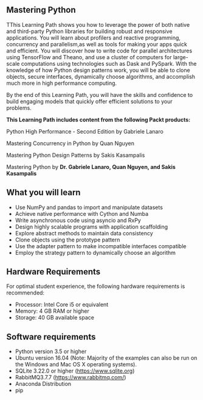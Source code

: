 ## Mastering Python
TThis Learning Path shows you how to leverage the power of both native and third-party Python libraries for building robust and responsive applications. You will learn about profilers and reactive programming, concurrency and parallelism,as well as tools for making your apps quick and efficient. You will discover how to write code for parallel architectures using TensorFlow and Theano, and use a cluster of computers for large-scale computations using technologies such as Dask and PySpark. With the knowledge of how Python design patterns work, you will be able to clone objects, secure interfaces, dynamically choose algorithms, and accomplish much more in high performance computing.

By the end of this Learning Path, you will have the skills and confidence to build engaging models that quickly offer efficient solutions to your problems.

**This Learning Path includes content from the following Packt products:**

Python High Performance - Second Edition by Gabriele Lanaro

Mastering Concurrency in Python by Quan Nguyen

Mastering Python Design Patterns by Sakis Kasampalis

Mastering Python by  **Dr. Gabriele Lanaro, Quan Nguyen, and Sakis Kasampalis**

## What you will learn
*	Use NumPy and pandas to import and manipulate datasets
*	Achieve native performance with Cython and Numba
*	Write asynchronous code using asyncio and RxPy
*	Design highly scalable programs with application scaffolding
*	Explore abstract methods to maintain data consistency
*	Clone objects using the prototype pattern
*	Use the adapter pattern to make incompatible interfaces compatible
*	Employ the strategy pattern to dynamically choose an algorithm

## Hardware Requirements
For optimal student experience, the following hardware requirements is recommended:
* Processor: Intel Core i5 or equivalent
* Memory: 4 GB RAM or higher
* Storage: 40 GB available space

## Software requirements
* Python version 3.5 or higher 
* Ubuntu version 16.04 (Note: Majority of the examples can also be run on the Windows and Mac OS X
operating systems). 
* SQLite 3.22.0 or higher (https://www.sqlite.org)
* RabbitMQ3.7.7 (https://www.rabbitmq.com/)
* Anaconda Distribution
* pip

